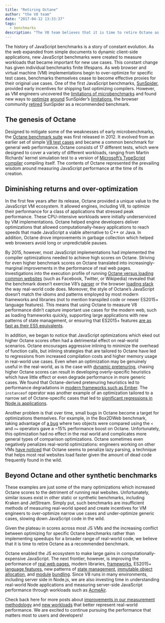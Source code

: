 ```yaml
---
title: "Retiring Octane"
author: "the V8 team"
date: "2017-04-12 13:33:37"
tags: 
  - benchmarks
description: "The V8 team believes that it is time to retire Octane as a recommended benchmark."
---
```

The history of JavaScript benchmarks is a story of constant evolution. As the web expanded from simple documents to dynamic client-side applications, new JavaScript benchmarks were created to measure workloads that became important for new use cases. This constant change has given individual benchmarks finite lifespans. As web browser and virtual machine (VM) implementations begin to over-optimize for specific test cases, benchmarks themselves cease to become effective proxies for their original use cases. One of the first JavaScript benchmarks, [SunSpider](https://webkit.org/perf/sunspider/sunspider.html), provided early incentives for shipping fast optimizing compilers. However, as VM engineers uncovered the [limitations of microbenchmarks](https://blog.mozilla.org/nnethercote/2014/06/16/a-browser-benchmarking-manifesto/) and found new ways to [optimize](https://benediktmeurer.de/2016/12/16/the-truth-about-traditional-javascript-benchmarks/#the-notorious-sunspider-examples) [around](https://bugzilla.mozilla.org/show_bug.cgi?id=787601) SunSpider’s [limitations](https://bugs.webkit.org/show_bug.cgi?id=63864), the browser community [retired](https://trac.webkit.org/changeset/187526/webkit) SunSpider as a recommended benchmark.

<!--truncate-->
## The genesis of Octane

Designed to mitigate some of the weaknesses of early microbenchmarks, the [Octane benchmark suite](https://developers.google.com/octane/) was first released in 2012. It evolved from an earlier set of simple [V8 test cases](http://www.netchain.com/Tools/v8/) and became a common benchmark for general web performance. Octane consists of 17 different tests, which were designed to cover a variety of different workloads, ranging from Martin Richards’ kernel simulation test to a version of [Microsoft’s TypeScript compiler](http://www.typescriptlang.org/) compiling itself. The contents of Octane represented the prevailing wisdom around measuring JavaScript performance at the time of its creation.

## Diminishing returns and over-optimization

In the first few years after its release, Octane provided a unique value to the JavaScript VM ecosystem. It allowed engines, including V8, to optimize their performance for a class of applications that stressed peak performance. These CPU-intensive workloads were initially underserviced by VM implementations. Octane helped engine developers deliver optimizations that allowed computationally-heavy applications to reach speeds that made JavaScript a viable alternative to C++ or Java. In addition, Octane drove improvements in garbage collection which helped web browsers avoid long or unpredictable pauses.

By 2015, however, most JavaScript implementations had implemented the compiler optimizations needed to achieve high scores on Octane. Striving for even higher benchmark scores on Octane translated into increasingly-marginal improvements in the performance of real web pages. Investigations into the execution profile of running [Octane versus loading common websites](/blog/real-world-performance) (such as Facebook, Twitter, or Wikipedia) revealed that the benchmark doesn’t exercise V8’s [parser](https://medium.com/dev-channel/javascript-start-up-performance-69200f43b201#.7v8b4jylg) or the browser [loading stack](https://medium.com/reloading/toward-sustainable-loading-4760957ee46f#.muk9kzxmb) the way real-world code does. Moreover, the style of Octane’s JavaScript doesn’t match the idioms and patterns employed by most modern frameworks and libraries (not to mention transpiled code or newer ES2015+ language features). This means that using Octane to measure V8 performance didn’t capture important use cases for the modern web, such as loading frameworks quickly, supporting large applications with new patterns of state management, or ensuring that ES2015+ features [are as fast as their ES5 equivalents](/blog/high-performance-es2015).

In addition, we began to notice that JavaScript optimizations which eked out higher Octane scores often had a detrimental effect on real-world scenarios. Octane encourages aggressive inlining to minimize the overhead of function calls, but inlining strategies that are tailored to Octane have led to regressions from increased compilation costs and higher memory usage in real-world use cases. Even when an optimization may be genuinely useful in the real-world, as is the case with [dynamic pretenuring](http://dl.acm.org/citation.cfm?id=2754181), chasing higher Octane scores can result in developing overly-specific heuristics which have little effect or even degrade performance in more generic cases. We found that Octane-derived pretenuring heuristics led to performance degradations in [modern frameworks such as Ember](https://bugs.chromium.org/p/v8/issues/detail?id=3665). The `instanceof` operator was another example of an optimization tailored to a narrow set of Octane-specific cases that led to [significant regressions in Node.js applications](https://github.com/nodejs/node/issues/9634).

Another problem is that over time, small bugs in Octane become a target for optimizations themselves. For example, in the Box2DWeb benchmark, taking advantage of [a bug](http://crrev.com/1355113002) where two objects were compared using the `<` and `>=` operators gave a ~15% performance boost on Octane. Unfortunately, this optimization had no effect in the real world and complicates more general types of comparison optimizations. Octane sometimes even negatively penalizes real-world optimizations: engineers working on other VMs [have noticed](https://bugzilla.mozilla.org/show_bug.cgi?id=1162272) that Octane seems to penalize lazy parsing, a technique that helps most real websites load faster given the amount of dead code frequently found in the wild.

## Beyond Octane and other synthetic benchmarks

These examples are just some of the many optimizations which increased Octane scores to the detriment of running real websites. Unfortunately, similar issues exist in other static or synthetic benchmarks, including Kraken and JetStream. Simply put, such benchmarks are insufficient methods of measuring real-world speed and create incentives for VM engineers to over-optimize narrow use cases and under-optimize generic cases, slowing down JavaScript code in the wild.

Given the plateau in scores across most JS VMs and the increasing conflict between optimizing for specific Octane benchmarks rather than implementing speedups for a broader range of real-world code, we believe that it is time to retire Octane as a recommended benchmark.

Octane enabled the JS ecosystem to make large gains in computationally-expensive JavaScript. The next frontier, however, is improving the performance of [real web pages](/blog/real-world-performance), modern libraries, [frameworks](http://stateofjs.com/2016/frontend/), ES2015+ [language features](/blog/high-performance-es2015), new patterns of [state management](http://redux.js.org/), [immutable object allocation](https://facebook.github.io/immutable-js/), and [module](https://webpack.github.io/) [bundling](http://browserify.org/). Since V8 runs in many environments, including server side in Node.js, we are also investing time in understanding real-world Node applications and measuring server-side JavaScript performance through workloads such as [AcmeAir](https://github.com/acmeair/acmeair-nodejs).

Check back here for more posts about [improvements in our measurement methodology](/blog/real-world-performance) and [new workloads](/blog/optimizing-v8-memory) that better represent real-world performance. We are excited to continue pursuing the performance that matters most to users and developers!
